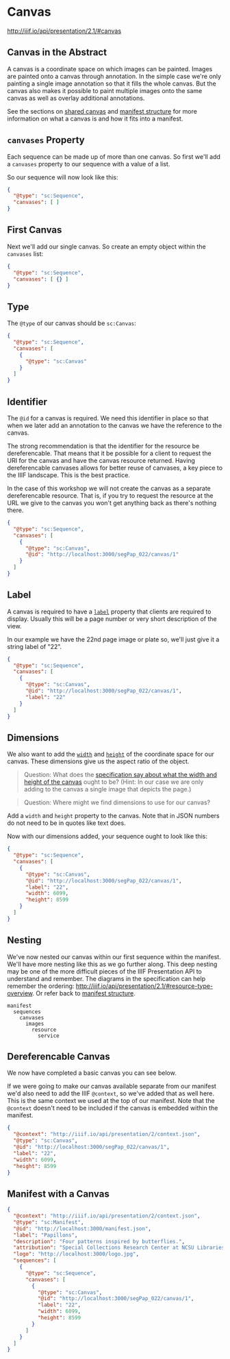 # Canvas

http://iiif.io/api/presentation/2.1/#canvas

## Canvas in the Abstract

<!-- #todo:0 harmonize with language from presentation/shared-canvas.md -->
A canvas is a coordinate space on which images can be painted. Images are painted onto a canvas through annotation. In the simple case we're only painting a single image annotation so that it fills the whole canvas. But the canvas also makes it possible to paint multiple images onto the same canvas as well as overlay additional annotations.

See the sections on [shared canvas](presentation/shared-canvas.md) and [manifest structure](presentation/manifest-structure.md) for more information on what a canvas is and how it fits into a manifest.

## `canvases` Property

Each sequence can be made up of more than one canvas. So first we'll add a `canvases` property to our sequence with a value of a list.

<!-- #todo:0 what else to say about the canvases property? -->

So our sequence will now look like this:

```json
{
  "@type": "sc:Sequence",
  "canvases": [ ]
}
```

## First Canvas

Next we'll add our single canvas. So create an empty object within the `canvases` list:

```json
{
  "@type": "sc:Sequence",
  "canvases": [ {} ]
}
```

## Type

The `@type` of our canvas should be `sc:Canvas`:

```json
{
  "@type": "sc:Sequence",
  "canvases": [
    {
      "@type": "sc:Canvas"
    }
  ]
}
```

## Identifier

The `@id` for a canvas is required. We need this identifier in place so that when we later add an annotation to the canvas we have the reference to the canvas.

The strong recommendation is that the identifier for the resource be dereferencable. That means that it be possible for a client to request the URI for the canvas and have the canvas resource returned. Having dereferencable canvases allows for better reuse of canvases, a key piece to the IIIF landscape. This is the best practice.

In the case of this workshop we will not create the canvas as a separate dereferencable resource. That is, if you try to request the resource at the URL we give to the canvas you won't get anything back as there's nothing there.

```json
{
  "@type": "sc:Sequence",
  "canvases": [
    {
      "@type": "sc:Canvas",
      "@id": "http://localhost:3000/segPap_022/canvas/1"
    }
  ]
}
```

## Label

A canvas is required to have a [`label`](http://iiif.io/api/presentation/2.1/#label) property that clients are required to display. Usually this will be a page number or very short description of the view.

In our example we have the 22nd page image or plate so, we'll just give it a string label of "22".

```json
{
  "@type": "sc:Sequence",
  "canvases": [
    {
      "@type": "sc:Canvas",
      "@id": "http://localhost:3000/segPap_022/canvas/1",
      "label": "22"
    }
  ]
}
```

## Dimensions

We also want to add the [`width`](http://iiif.io/api/presentation/2.1/#width) and [`height`](http://iiif.io/api/presentation/2.1/#height) of the coordinate space for our canvas. These dimensions give us the aspect ratio of the object.

> Question: What does the [specification say about what the width and height of the canvas](http://iiif.io/api/presentation/2.1/#canvas) ought to be? (Hint: In our case we are only adding to the canvas a single image that depicts the page.)
<!-- Answer: make it the dimensions of the largest available image -->

> Question: Where might we find dimensions to use for our canvas?
<!-- Answer: The info.json of the image -->

Add a `width` and `height` property to the canvas. Note that in JSON numbers do not need to be in quotes like text does.

Now with our dimensions added, your sequence ought to look like this:

```json
{
  "@type": "sc:Sequence",
  "canvases": [
    {
      "@type": "sc:Canvas",
      "@id": "http://localhost:3000/segPap_022/canvas/1",
      "label": "22",
      "width": 6099,
      "height": 8599
    }
  ]
}
```

## Nesting

We've now nested our canvas within our first sequence within the manifest. We'll have more nesting like this as we go further along. This deep nesting may be one of the more difficult pieces of the IIIF Presentation API to understand and remember. The diagrams in the specification can help remember the ordering: http://iiif.io/api/presentation/2.1/#resource-type-overview. Or refer back to [manifest structure](manifest-structure.md).

```
manifest
  sequences
    canvases
      images
        resource
          service
```

## Dereferencable Canvas

We now have completed a basic canvas you can see below.

If we were going to make our canvas available separate from our manifest we'd also need to add the IIIF `@context`, so we've added that as well here. This is the same context we used at the top of our manifest. Note that the `@context` doesn't need to be included if the canvas is embedded within the manifest.

```json
{
  "@context": "http://iiif.io/api/presentation/2/context.json",
  "@type": "sc:Canvas",
  "@id": "http://localhost:3000/segPap_022/canvas/1",
  "label": "22",
  "width": 6099,
  "height": 8599
}
```

## Manifest with a Canvas

```json
{
  "@context": "http://iiif.io/api/presentation/2/context.json",
  "@type": "sc:Manifest",
  "@id": "http://localhost:3000/manifest.json",
  "label": "Papillons",
  "description": "Four patterns inspired by butterflies.",
  "attribution": "Special Collections Research Center at NCSU Libraries",
  "logo": "http://localhost:3000/logo.jpg",
  "sequences": [
    {
      "@type": "sc:Sequence",
      "canvases": [
        {
          "@type": "sc:Canvas",
          "@id": "http://localhost:3000/segPap_022/canvas/1",
          "label": "22",
          "width": 6099,
          "height": 8599
        }
      ]
    }
  ]
}
```
